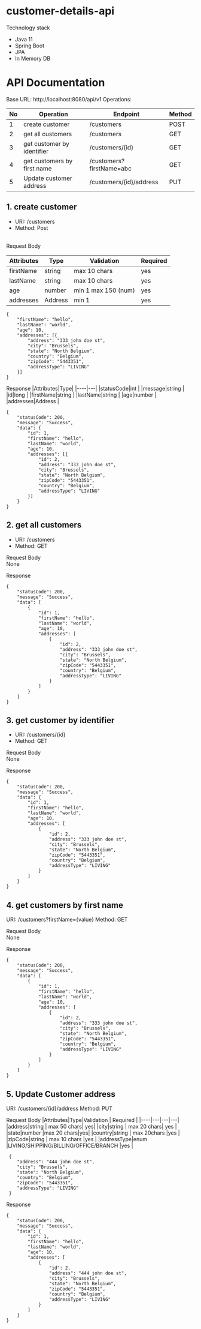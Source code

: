 # customer-details-api
  Technology stack
  - Java 11
  - Spring Boot
  - JPA
  - In Memory DB
  
# API Documentation
  Base URL: http://localhost:8080/api/v1
  Operations:
  
  |No| Operation | Endpoint | Method
|----|---|---|---|
|1| create customer  |/customers| POST |
|2| get all customers | /customers | GET |
|3| get customer by identifier |/customers/{id} |GET | 
|4| get customers by first name |/customers?firstName=abc | GET |
|5| Update customer address  | /customers/{id}/address | PUT |

## 1. create customer
- URI: /customers
- Method: Post
<br>
Request Body

  |Attributes|Type|Validation | Required |
|----|---|---|---|
|firstName|string | max 10 chars| yes|
|lastName|string | max 10 chars| yes |
|age|number |min 1 max 150 (num)|yes| 
|addresses|Address | min 1 |yes |
```
{
	"firstName": "hello",
	"lastName": "world",
	"age": 10,
	"addresses": [{
		"address": "333 john doe st",
		"city": "Brussels",
		"state": "North Belgium",
		"country": "Belgium",
		"zipCode": "5443351",
		"addressType": "LIVING"
	}]
}
```
Response 
 |Attributes|Type|
|----|---|
|statusCode|int | 
|message|string | 
|id|long | 
|firstName|string | 
|lastName|string | 
|age|number | 
|addresses|Address |

```
{
	"statusCode": 200,
	"message": "Success",
	"data": {
		"id": 1,
		"firstName": "hello",
		"lastName": "world",
		"age": 10,
		"addresses": [{
			"id": 2,
			"address": "333 john doe st",
			"city": "Brussels",
			"state": "North Belgium",
			"zipCode": "5443351",
			"country": "Belgium",
			"addressType": "LIVING"
		}]
	}
}
```

## 2. get all customers
 - URI: /customers
 - Method: GET

Request Body <br>
None

Response
```
{
    "statusCode": 200,
    "message": "Success",
    "data": [
        {
            "id": 1,
            "firstName": "hello",
            "lastName": "world",
            "age": 10,
            "addresses": [
                {
                    "id": 2,
                    "address": "333 john doe st",
                    "city": "Brussels",
                    "state": "North Belgium",
                    "zipCode": "5443351",
                    "country": "Belgium",
                    "addressType": "LIVING"
                }
            ]
        }
    ]
}
```
## 3. get customer by identifier
 - URI: /customers/{id}
 - Method: GET

Request Body <br>
None

Response
```
{
    "statusCode": 200,
    "message": "Success",
    "data": {
        "id": 1,
        "firstName": "hello",
        "lastName": "world",
        "age": 10,
        "addresses": [
            {
                "id": 2,
                "address": "333 john doe st",
                "city": "Brussels",
                "state": "North Belgium",
                "zipCode": "5443351",
                "country": "Belgium",
                "addressType": "LIVING"
            }
        ]
    }
}
```
## 4. get customers by first name
URI: /customers?firstName={value}
Method: GET

Request Body <br>
None

Response
```
{
    "statusCode": 200,
    "message": "Success",
    "data": [
        {
            "id": 1,
            "firstName": "hello",
            "lastName": "world",
            "age": 10,
            "addresses": [
                {
                    "id": 2,
                    "address": "333 john doe st",
                    "city": "Brussels",
                    "state": "North Belgium",
                    "zipCode": "5443351",
                    "country": "Belgium",
                    "addressType": "LIVING"
                }
            ]
        }
    ]
}
```
## 5. Update Customer address
URI: /customers/{id}/address
Method: PUT

Request Body 
  |Attributes|Type|Validation | Required |
|----|---|---|---|
|address|string | max 50 chars| yes| 
|city|string | max 20 chars| yes |
|state|number |max 20 chars|yes|
|country|string | max 20chars |yes |
|zipCode|string | max 10 chars |yes |
|addressType|enum |LIVING/SHIPPING/BILLING/OFFICE/BRANCH |yes |

```
 {
 	"address": "444 john doe st",
 	"city": "Brussels",
 	"state": "North Belgium",
 	"country": "Belgium",
 	"zipCode": "5443351",
 	"addressType": "LIVING"
 }
```
Response
```
{
    "statusCode": 200,
    "message": "Success",
    "data": {
        "id": 1,
        "firstName": "hello",
        "lastName": "world",
        "age": 10,
        "addresses": [
            {
                "id": 2,
                "address": "444 john doe st",
                "city": "Brussels",
                "state": "North Belgium",
                "zipCode": "5443351",
                "country": "Belgium",
                "addressType": "LIVING"
            }
        ]
    }
}
```
